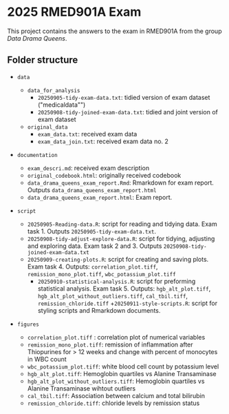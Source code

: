 # 2025 RMED901A Exam
This project contains the answers to the exam in RMED901A from the group _Data Drama Queens_.


## Folder structure
* `data`
    + `data_for_analysis`
      + `20250905-tidy-exam-data.txt`: tidied version of exam dataset ("medicaldata"")
      + `20250908-tidy-joined-exam-data.txt`: tidied and joint version of exam dataset
    + `original_data`   
      + `exam_data.txt`: received exam data
      + `exam_data_join.txt`: received exam data no. 2
      

* `documentation`
    + `exam_descri.md`: received exam description
    + `original_codebook.html`: originally received codebook
    + `data_drama_queens_exam_report.Rmd`: Rmarkdown for exam report. 
       Outputs   `data_drama_queens_exam_report.html`
    + `data_drama_queens_exam_report.html`: Exam report. 
      
* `script`
    + `20250905-Reading-data.R`: script for reading and tidying data. Exam task 1. Outputs `20250905-tidy-exam-data.txt`.
    + `20250908-tidy-adjust-explore-data.R`: script for tidying, adjusting and exploring data. Exam task 2 and 3. Outputs `20250908-tidy-joined-exam-data.txt`
    + `20250909-creating-plots.R`: script for creating and saving plots. Exam task 4. Outputs:
      `correlation_plot.tiff`,
      `remission_mono_plot.tiff`, 
      `wbc_potassium_plot.tiff`
      + `20250910-statistical-analysis.R`: script for preforming statistical analysis. Exam task 5. Outputs:
      `hgb_alt_plot.tiff`,
      `hgb_alt_plot_without_outliers.tiff`,
      `cal_tbil.tiff`,
      `remission_chloride.tiff`
    +`20250911-style-scripts.R`: script for styling scripts and Rmarkdown documents.

* `figures`
    + `correlation_plot.tiff` : correlation plot of numerical variables
    + `remission_mono_plot.tiff`: remission of inflammation after Thiopurines for > 12 weeks and change with percent of monocytes in WBC count
    + `wbc_potassium_plot.tiff`: white blood cell count by potassium level
    + `hgb_alt_plot.tiff`: Hemoglobin quartiles vs Alanine Transaminase
    + `hgb_alt_plot_without_outliers.tiff`: Hemoglobin quartiles vs Alanine Transaminase wihtout outliers
    + `cal_tbil.tiff`: Association between calcium and total bilirubin
    + `remission_chloride.tiff`: chloride levels by remission status

